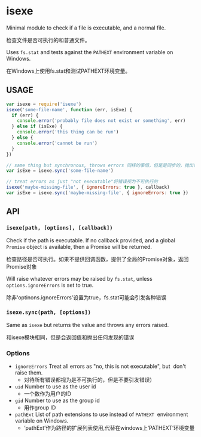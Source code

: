 # isexe
Minimal module to check if a file is executable, and a normal file.

检查文件是否可执行的和普通文件。

Uses `fs.stat` and tests against the `PATHEXT` environment variable on Windows.

在Windows上使用fs.stat和测试PATHEXT环境变量。

## USAGE

```javascript
var isexe = require('isexe')
isexe('some-file-name', function (err, isExe) {
  if (err) {
    console.error('probably file does not exist or something', err)
  } else if (isExe) {
    console.error('this thing can be run')
  } else {
    console.error('cannot be run')
  }
})

// same thing but synchronous, throws errors 同样的事情，但是是同步的，抛出错误
var isExe = isexe.sync('some-file-name')

// treat errors as just "not executable"将错误视为不可执行的
isexe('maybe-missing-file', { ignoreErrors: true }, callback)
var isExe = isexe.sync('maybe-missing-file', { ignoreErrors: true })
```

## API

### `isexe(path, [options], [callback])`

Check if the path is executable.  If no callback provided, and a
global `Promise` object is available, then a Promise will be returned.

检查路径是否可执行。如果不提供回调函数，提供了全局的Promise对象，返回Promise对象

Will raise whatever errors may be raised by `fs.stat`, unless
`options.ignoreErrors` is set to true.

除非‘optinons.ignoreErrors'设置为true，fs.stat可能会引发各种错误

### `isexe.sync(path, [options])`

Same as `isexe` but returns the value and throws any errors raised.

和isexe模块相同，但是会返回值和抛出任何发现的错误

### Options

* `ignoreErrors` Treat all errors as "no, this is not executable", but
  don't raise them. 
  - 对待所有错误都视为是不可执行的，但是不要引发错误）
* `uid` Number to use as the user id
  - 一个数作为用户的ID
* `gid` Number to use as the group id
  - 用作group ID
* `pathExt` List of path extensions to use instead of `PATHEXT`
  environment variable on Windows.
  - ‘pathExt’作为路径的扩展列表使用,代替在windows上‘PATHEXT’环境变量
